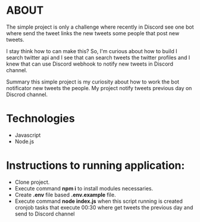 ABOUT
=========

The simple project is only a challenge where recently in Discord see one bot where send the tweet links the new tweets some people that post new tweets.

I stay think how to can make this? So, I'm curious about how to build I search twitter api and I see that can search tweets the twitter profiles and I knew that can use Discord webhook to notify new tweets in Discord channel.

Summary this simple project is my curiosity about how to work the bot notificator new tweets the people. My project notify tweets previous day on Discrod channel.

Technologies
==============

- Javascript
- Node.js

Instructions to running application:
=====================================

- Clone project.
- Execute command **npm i** to install modules necessaries.
- Create **.env** file based **.env.example** file.
- Execute command **node index.js** when this script running is created cronjob tasks that execute 00:30 where get tweets the previous day and send to Discord channel